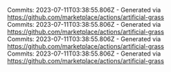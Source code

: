 Commits: 2023-07-11T03:38:55.806Z - Generated via https://github.com/marketplace/actions/artificial-grass
<br>
Commits: 2023-07-11T03:38:55.806Z - Generated via https://github.com/marketplace/actions/artificial-grass
<br>
Commits: 2023-07-11T03:38:55.806Z - Generated via https://github.com/marketplace/actions/artificial-grass
<br>
Commits: 2023-07-11T03:38:55.806Z - Generated via https://github.com/marketplace/actions/artificial-grass
<br>
